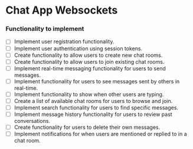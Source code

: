 # Chat App Websockets
### Functionality to implement
- [ ] Implement user registration functionality.
- [ ] Implement user authentication using session tokens.
- [ ] Create functionality to allow users to create new chat rooms.
- [ ] Create functionality to allow users to join existing chat rooms.
- [ ] Implement real-time messaging functionality for users to send messages.
- [ ] Implement functionality for users to see messages sent by others in real-time.
- [ ] Implement functionality to show when other users are typing.
- [ ] Create a list of available chat rooms for users to browse and join.
- [ ] Implement search functionality for users to find specific messages.
- [ ] Implement message history functionality for users to review past conversations.
- [ ] Create functionality for users to delete their own messages.
- [ ] Implement notifications for when users are mentioned or replied to in a chat room.
